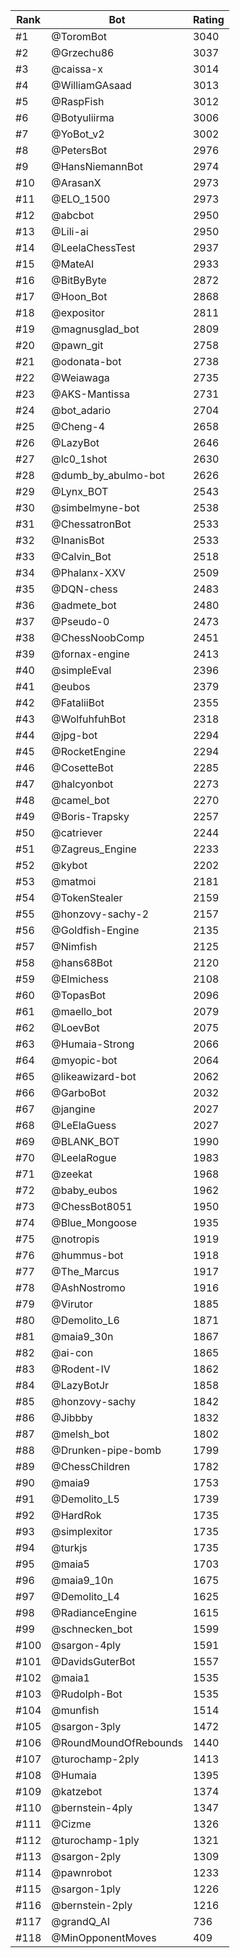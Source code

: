 Rank|Bot|Rating
---|---|---
#1|@ToromBot|3040
#2|@Grzechu86|3037
#3|@caissa-x|3014
#4|@WilliamGAsaad|3013
#5|@RaspFish|3012
#6|@Botyuliirma|3006
#7|@YoBot_v2|3002
#8|@PetersBot|2976
#9|@HansNiemannBot|2974
#10|@ArasanX|2973
#11|@ELO_1500|2973
#12|@abcbot|2950
#13|@Lili-ai|2950
#14|@LeelaChessTest|2937
#15|@MateAI|2933
#16|@BitByByte|2872
#17|@Hoon_Bot|2868
#18|@expositor|2811
#19|@magnusglad_bot|2809
#20|@pawn_git|2758
#21|@odonata-bot|2738
#22|@Weiawaga|2735
#23|@AKS-Mantissa|2731
#24|@bot_adario|2704
#25|@Cheng-4|2658
#26|@LazyBot|2646
#27|@lc0_1shot|2630
#28|@dumb_by_abulmo-bot|2626
#29|@Lynx_BOT|2543
#30|@simbelmyne-bot|2538
#31|@ChessatronBot|2533
#32|@InanisBot|2533
#33|@Calvin_Bot|2518
#34|@Phalanx-XXV|2509
#35|@DQN-chess|2483
#36|@admete_bot|2480
#37|@Pseudo-0|2473
#38|@ChessNoobComp|2451
#39|@fornax-engine|2413
#40|@simpleEval|2396
#41|@eubos|2379
#42|@FataliiBot|2355
#43|@WolfuhfuhBot|2318
#44|@jpg-bot|2294
#45|@RocketEngine|2294
#46|@CosetteBot|2285
#47|@halcyonbot|2273
#48|@camel_bot|2270
#49|@Boris-Trapsky|2257
#50|@catriever|2244
#51|@Zagreus_Engine|2233
#52|@kybot|2202
#53|@matmoi|2181
#54|@TokenStealer|2159
#55|@honzovy-sachy-2|2157
#56|@Goldfish-Engine|2135
#57|@Nimfish|2125
#58|@hans68Bot|2120
#59|@Elmichess|2108
#60|@TopasBot|2096
#61|@maello_bot|2079
#62|@LoevBot|2075
#63|@Humaia-Strong|2066
#64|@myopic-bot|2064
#65|@likeawizard-bot|2062
#66|@GarboBot|2032
#67|@jangine|2027
#68|@LeElaGuess|2027
#69|@BLANK_BOT|1990
#70|@LeelaRogue|1983
#71|@zeekat|1968
#72|@baby_eubos|1962
#73|@ChessBot8051|1950
#74|@Blue_Mongoose|1935
#75|@notropis|1919
#76|@hummus-bot|1918
#77|@The_Marcus|1917
#78|@AshNostromo|1916
#79|@Virutor|1885
#80|@Demolito_L6|1871
#81|@maia9_30n|1867
#82|@ai-con|1865
#83|@Rodent-IV|1862
#84|@LazyBotJr|1858
#85|@honzovy-sachy|1842
#86|@Jibbby|1832
#87|@melsh_bot|1802
#88|@Drunken-pipe-bomb|1799
#89|@ChessChildren|1782
#90|@maia9|1753
#91|@Demolito_L5|1739
#92|@HardRok|1735
#93|@simplexitor|1735
#94|@turkjs|1735
#95|@maia5|1703
#96|@maia9_10n|1675
#97|@Demolito_L4|1625
#98|@RadianceEngine|1615
#99|@schnecken_bot|1599
#100|@sargon-4ply|1591
#101|@DavidsGuterBot|1557
#102|@maia1|1535
#103|@Rudolph-Bot|1535
#104|@munfish|1514
#105|@sargon-3ply|1472
#106|@RoundMoundOfRebounds|1440
#107|@turochamp-2ply|1413
#108|@Humaia|1395
#109|@katzebot|1374
#110|@bernstein-4ply|1347
#111|@Cizme|1326
#112|@turochamp-1ply|1321
#113|@sargon-2ply|1309
#114|@pawnrobot|1233
#115|@sargon-1ply|1226
#116|@bernstein-2ply|1216
#117|@grandQ_AI|736
#118|@MinOpponentMoves|409
